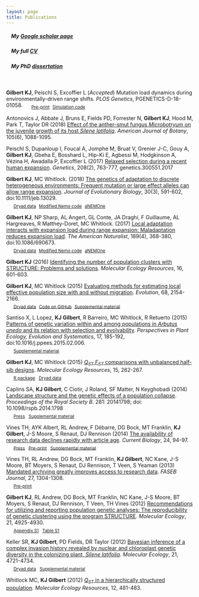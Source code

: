 ```yaml
---
layout: page
title: Publications
---
```


##### &nbsp;&nbsp;&nbsp; My [Google scholar page](http://scholar.google.ca/citations?user=qtirkigAAAAJ&hl=en)
##### &nbsp;&nbsp;&nbsp; My full [CV](https://github.com/kjgilbert/kjgilbert.github.io/raw/master/pdfs/KGilbert_CV.pdf)
##### &nbsp;&nbsp;&nbsp; My PhD [dissertation](https://open.library.ubc.ca/cIRcle/collections/ubctheses/24/items/1.0319242)

&nbsp;

**Gilbert KJ**, Peischl S, Excoffier L (*Accepted*) Mutation load dynamics during environmentally-driven range shifts. *PLOS Genetics*, PGENETICS-D-18-01058.
&nbsp;&nbsp;&nbsp;&nbsp; <sub>[Pre-print](https://www.biorxiv.org/content/early/2018/05/29/333252)</sub> &nbsp;<sub>[Simulation code](https://github.com/kjgilbert/ExpLoad)</sub>

Antonovics J, Abbate J, Bruns E, Fields PD, Forrester N, **Gilbert KJ**, Hood M, Park T, Taylor DR (2018) [Effect of the anther-smut fungus *Microbotryum* on the juvenile growth of its host *Silene latifolia*](https://onlinelibrary.wiley.com/doi/abs/10.1002/ajb2.1114). *American Journal of Botany*, 105(6), 1088-1095.

Peischl S, Dupanloup I, Foucal A, Jomphe M, Bruat V, Grenier J-C, Gouy A, **Gilbert KJ**, Gbeha E, Bosshard L, Hip-Ki E, Agbessi M, Hodgkinson A, Vézina H, Awadalla P, Excoffier L (2017) [Relaxed selection during a recent human expansion](http://www.genetics.org/content/early/2017/11/28/genetics.117.300551). *Genetics*, 208(2), 763-777, genetics.300551.2017

**Gilbert KJ**, MC Whitlock. (2018) [The genetics of adaptation to discrete heterogeneous environments: Frequent mutation or large effect alleles can allow range expansion](http://onlinelibrary.wiley.com/doi/10.1111/jeb.13029/abstract). *Journal of Evolutionary Biology*, 30(3), 591-602, doi:10.1111/jeb.13029.  
&nbsp;&nbsp;&nbsp;&nbsp; <sub>[Dryad data](http://datadryad.org/resource/doi:10.5061/dryad.k6636)</sub> &nbsp;<sub>[Modified Nemo code](https://github.com/kjgilbert/NemoDispersalKernel)</sub> &nbsp;<sub>[aNEMOne](https://github.com/kjgilbert/aNEMOne)</sub>

**Gilbert KJ**, NP Sharp, AL Angert, GL Conte, JA Draghi, F Guillaume, AL Hargreaves, R Matthey-Doret, MC Whitlock. (2017) [Local adaptation interacts with expansion load during range expansion: Maladaptation reduces expansion load](http://www.journals.uchicago.edu/doi/full/10.1086/690673). *The American Naturalist*, 189(4), 368-380, doi:10.1086/690673.  
&nbsp;&nbsp;&nbsp;&nbsp; <sub>[Dryad data](http://datadryad.org/resource/doi:10.5061/dryad.k7c40)</sub> &nbsp;<sub>[Modified Nemo code](https://github.com/kjgilbert/NemoDispersalKernel)</sub> &nbsp;<sub>[aNEMOne](https://github.com/kjgilbert/aNEMOne)</sub>

**Gilbert KJ** (2016) [Identifying the number of population clusters with STRUCTURE: Problems and solutions](http://onlinelibrary.wiley.com/doi/10.1111/1755-0998.12521/abstract?campaign=woletoc). *Molecular Ecology Resources*, 16, 601-603.

**Gilbert KJ**, MC Whitlock (2015) [Evaluating methods for estimating local effective population size with and without migration](http://onlinelibrary.wiley.com/doi/10.1111/evo.12713/abstract). *Evolution*, 68, 2154-2166.  
&nbsp;&nbsp;&nbsp;&nbsp; <sub>[Dryad data](http://datadryad.org/resource/doi:10.5061/dryad.3r651)</sub> &nbsp;<sub>[Code on GitHub](https://github.com/kjgilbert/NeEstimation_Param-Conversion-Analysis)</sub> &nbsp;<sub>[Supplemental material](http://onlinelibrary.wiley.com/store/10.1111/evo.12713/asset/supinfo/evo12713-sup-0001-SuppMat.docx?v=1&s=cad9dc7cd08dec149fab881e443c0a122e1c1766)</sub>

Santiso X, L Lopez, **KJ Gilbert**, R Barreiro, MC Whitlock, R Retuerto (2015) [Patterns of genetic variation within and among populations in *Arbutus unedo* and its relation with selection and evolvability](http://www.sciencedirect.com/science/article/pii/S1433831915000190). *Perspectives in Plant Ecology, Evolution and Systematics*, 17, 185-192, doi:10.1016/j.ppees.2015.02.006.  
&nbsp;&nbsp;&nbsp;&nbsp; <sub>[Supplemental material](http://www.sciencedirect.com/science?_ob=MiamiMultiMediaURL&_method=helpContent&_fileExtension=docx&md5=f8e6c4ac22643002a1f51925e52db407)</sub>

**Gilbert KJ**, MC Whitlock (2015) [*Q<sub>ST</sub>* *F<sub>ST</sub>* comparisons with unbalanced half-sib designs](http://onlinelibrary.wiley.com/doi/10.1111/1755-0998.12303/abstract). *Molecular Ecology Resources*, 15, 262-267.  
&nbsp;&nbsp;&nbsp;&nbsp; <sub>[R package](https://github.com/kjgilbert/QstFstComp) &nbsp; [Dryad data](http://datadryad.org/resource/doi:10.5061/dryad.rm574)</sub>

Caplins SA, **KJ Gilbert**, C Ciotir, J Roland, SF Matter, N Keyghobadi (2014) [Landscape structure and the genetic effects of a population collapse](http://rspb.royalsocietypublishing.org/content/281/1796/20141798). *Proceedings of the Royal Society B*. 281: 20141798; doi: 10.1098/rspb.2014.1798  
&nbsp;&nbsp;&nbsp;&nbsp; <sub>[Press](http://www.futurity.org/butterflies-connections-genetic-diversity-785622/) &nbsp; [Supplemental material](http://rspb.royalsocietypublishing.org/highwire/filestream/47594/field_highwire_adjunct_files/0/rspb20141798supp1.doc)</sub>

Vines TH, AYK Albert, RL Andrew, F Débarre, DG Bock, MT Franklin, **KJ Gilbert**, J-S Moore, S Renaut, DJ Rennison (2014) [The availability of research data declines rapidly with article age](http://dx.doi.org/10.1016/j.cub.2013.11.014). *Current Biology*, 24, 94-97.  
&nbsp;&nbsp;&nbsp;&nbsp; <sub>[Press](http://www.altmetric.com/details.php?domain=www.cell.com&citation_id=1992755) &nbsp; [Pre-print](http://arxiv.org/abs/1312.5670) &nbsp; [Supplemental material](http://www.sciencedirect.com/science/MiamiMultiMediaURL/1-s2.0-S0960982213014000/1-s2.0-S0960982213014000-mmc1.pdf/272099/html/S0960982213014000/7d2f59ff30f7eb20b9ae60ecea288209/mmc1.pdf)</sub>

Vines TH, RL Andrew, DG Bock, MT Franklin, **KJ Gilbert**, NC Kane, J-S Moore, BT Moyers, S Renaut, DJ Rennison, T Veen, S Yeaman (2013) [Mandated archiving greatly improves access to research data](http://www.fasebj.org/content/early/2013/01/07/fj.12-218164.abstract). *FASEB Journal*, 27, 1304-1308.  
&nbsp;&nbsp;&nbsp;&nbsp; <sub>[Pre-print](http://arxiv.org/abs/1301.3744)</sub>

**Gilbert KJ**, RL Andrew, DG Bock, MT Franklin, NC Kane, J-S Moore, BT Moyers, S Renaut, DJ Rennison, T Veen, TH Vines (2012) [Recommendations for utilizing and reporting population genetic analyses: The reproducibility of genetic clustering using the program STRUCTURE](http://onlinelibrary.wiley.com/doi/10.1111/j.1365-294X.2012.05754.x/abstract). *Molecular Ecology*, 21, 4925-4930.  
&nbsp;&nbsp;&nbsp;&nbsp; <sub>[Appendix S1](http://onlinelibrary.wiley.com/store/10.1111/j.1365-294X.2012.05754.x/asset/supinfo/mec5754-sup-0001-AppendixS1.doc?v=1&s=0181b0d7b473e7eb9e90179531544d3fe0013641) &nbsp; [Table S1](http://onlinelibrary.wiley.com/store/10.1111/j.1365-294X.2012.05754.x/asset/supinfo/mec5754-sup-0002-TableS1.xlsx?v=1&s=ed6aaed3c9fd0f38dc51fb0e04c48d307f5f0f65)</sub>  

Keller SR, **KJ Gilbert**, PD Fields, DR Taylor (2012) [Bayesian inference of a complex invasion history revealed by nuclear and chloroplast genetic diversity in the colonizing plant, *Silene latifolia*](http://onlinelibrary.wiley.com/doi/10.1111/j.1365-294X.2012.05751.x/abstract). *Molecular Ecology*, 21, 4721-4734.  
&nbsp;&nbsp;&nbsp;&nbsp; <sub>[Dryad data](http://datadryad.org/resource/doi:10.5061/dryad.9r2h3) &nbsp; [Supplemental material](http://onlinelibrary.wiley.com/store/10.1111/j.1365-294X.2012.05751.x/asset/supinfo/mec5751-sup-0001-TableS1-S3-FigS1-S4.docx?v=1&s=1372fb9bbbc00306e2fb3efae8b7fd281464d89f)</sub>  

Whitlock MC, **KJ Gilbert** (2012) [*Q<sub>ST</sub>* in a hierarchically structured population](http://onlinelibrary.wiley.com/doi/10.1111/j.1755-0998.2012.03122.x/abstract). *Molecular Ecology Resources*, 12, 481-483.